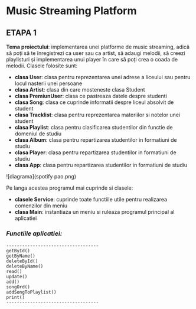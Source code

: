 # Music Streaming Platform

## ETAPA 1

**Tema proiectului**: implementarea unei platforme de music streaming, adică să poți să te înregistrezi ca user sau ca artist, să adaugi melodii, să creezi playlisturi și implementarea unui player în care să poți crea o coada de melodii. Clasele folosite sunt: 

- **clasa User**: clasa pentru reprezentarea unei adrese a liceului sau pentru locul nasterii unei persoane
- **clasa Artist**: clasa din care mosteneste clasa Student
- **clasa PremiunUser**: clasa ce pastreaza datele despre studenti
- **clasa Song**: clasa ce cuprinde informatii despre liceul absolvit de student
- **clasa Tracklist**: clasa pentru reprezentarea materiilor si notelor unei student
- **clasa Playlist**: clasa pentru clasificarea studentilor din functie de domeniul de studiu
- **clasa Album**: clasa pentru repartizarea studentilor in formatiuni de studiu
- **clasa Player**: clasa pentru repartizarea studentilor in formatiuni de studiu
- **clasa App**: clasa pentru repartizarea studentilor in formatiuni de studiu

![diagrama](spotify pao.png)

Pe langa acestea programul mai cuprinde si clasele:
- **clasele Service**: cuprinde toate functiile utile pentru realizarea comenzilor din meniu
- **clasa Main**: instantiaza un meniu si ruleaza programul principal al aplicatiei

### *Functiile aplicatiei:*
```[python]
-----------------------------------
getById()
getByName()
deleteById()
deleteByName()
read()
update()
add()
songOrd()
addSongToPlaylist()
print()
-----------------------------------
```
